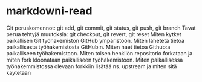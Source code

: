 # markdowni-read
Git peruskomennot: git add, git commit, git status, git push, git branch
Tavat perua tehtyjä muutoksia: git checkout, git revert, git reset
Miten kytket paikallisen Git työhakemiston GitHub ympäristöön. Miten lähetetä tietoa paikallisesta työhakemistosta GitHub:n. Miten haet tietoa Github:a paikalliseen työhakemistoon.
Miten toisen henkilön repositorio forkataan ja miten fork kloonataan paikalliseen työhakemistoon.
Miten paikallisessa työhakemmistossa olevaan forkkiin lisätää ns. upstream ja miten sitä käytetään
